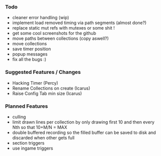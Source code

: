 ### Todo

- cleaner error handling (wip)
- implement load removed timing via path segments (almost done?)
- replace static mut refs with mutexes or some shit !
- get some cool screenshots for the github
- move paths between collections (copy aswell?)
- move collections
- save timer position
- popup messages
- fix all the bugs :)

### Suggested Features / Changes

- Hacking Timer (Percy)
- Rename Collections on create (Icarus)
- Raise Config Tab min size (Icarus)

### Planned Features

- culling
- limit drawn lines per collection by only drawing first 10 and then every Nth so that 10+M/N = MAX
- double buffered recording so the filled buffer can be saved to disk and discarded when other gets full
- section triggers
- use ingame triggers